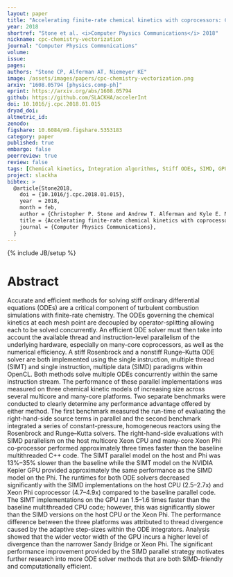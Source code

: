 ```yaml
---
layout: paper
title: "Accelerating finite-rate chemical kinetics with coprocessors: Comparing vectorization methods on GPUs, MICs, and CPUs"
year: 2018
shortref: "Stone et al. <i>Computer Physics Communications</i> 2018"
nickname: cpc-chemistry-vectorization
journal: "Computer Physics Communications"
volume:
issue:
pages:
authors: "Stone CP, Alferman AT, Niemeyer KE"
image: /assets/images/papers/cpc-chemistry-vectorization.png
arxiv: "1608.05794 [physics.comp-ph]"
eprint: https://arxiv.org/abs/1608.05794
github: https://github.com/SLACKHA/accelerInt
doi: 10.1016/j.cpc.2018.01.015
dryad_doi:
altmetric_id:
zenodo:
figshare: 10.6084/m9.figshare.5353183
category: paper
published: true
embargo: false
peerreview: true
review: false
tags: [Chemical kinetics, Integration algorithms, Stiff ODEs, SIMD, GPU]
project: slackha
bibtex: >
  @article{Stone2018,
    doi = {10.1016/j.cpc.2018.01.015},
    year  = 2018,
    month = feb,
    author = {Christopher P. Stone and Andrew T. Alferman and Kyle E. Niemeyer},
    title = {Accelerating finite-rate chemical kinetics with coprocessors: Comparing vectorization methods on {GPUs}, {MICs}, and {CPUs}},
    journal = {Computer Physics Communications},
  }
---
```

{% include JB/setup %}

# Abstract

Accurate and efficient methods for solving stiff ordinary differential equations (ODEs) are a critical component of turbulent combustion simulations with finite-rate chemistry. The ODEs governing the chemical kinetics at each mesh point are decoupled by operator-splitting allowing each to be solved concurrently. An efficient ODE solver must then take into account the available thread and instruction-level parallelism of the underlying hardware, especially on many-core coprocessors, as well as the numerical efficiency. A stiff Rosenbrock and a nonstiff Runge–Kutta ODE solver are both implemented using the single instruction, multiple thread (SIMT) and single instruction, multiple data (SIMD) paradigms within OpenCL. Both methods solve multiple ODEs concurrently within the same instruction stream. The performance of these parallel implementations was measured on three chemical kinetic models of increasing size across several multicore and many-core platforms. Two separate benchmarks were conducted to clearly determine any performance advantage offered by either method. The first benchmark measured the run-time of evaluating the right-hand-side source terms in parallel and the second benchmark integrated a series of constant-pressure, homogeneous reactors using the Rosenbrock and Runge–Kutta solvers. The right-hand-side evaluations with SIMD parallelism on the host multicore Xeon CPU and many-core Xeon Phi co-processor performed approximately three times faster than the baseline multithreaded C++ code. The SIMT parallel model on the host and Phi was 13%–35% slower than the baseline while the SIMT model on the NVIDIA Kepler GPU provided approximately the same performance as the SIMD model on the Phi. The runtimes for both ODE solvers decreased significantly with the SIMD implementations on the host CPU (2.5–2.7x) and Xeon Phi coprocessor (4.7–4.9x) compared to the baseline parallel code. The SIMT implementations on the GPU ran 1.5–1.6 times faster than the baseline multithreaded CPU code; however, this was significantly slower than the SIMD versions on the host CPU or the Xeon Phi. The performance difference between the three platforms was attributed to thread divergence caused by the adaptive step-sizes within the ODE integrators. Analysis showed that the wider vector width of the GPU incurs a higher level of divergence than the narrower Sandy Bridge or Xeon Phi. The significant performance improvement provided by the SIMD parallel strategy motivates further research into more ODE solver methods that are both SIMD-friendly and computationally efficient.
